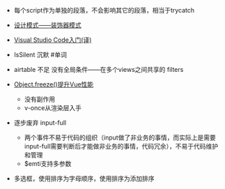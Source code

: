 - 每个script作为单独的段落，不会影响其它的段落，相当于trycatch
- [设计模式——装饰器模式](http://www.luyixian.cn/news_show_384717.aspx)
- [Visual Studio Code入门(译)](https://www.jianshu.com/p/3dda4756eca5)
- IsSilent 沉默 #单词
- airtable 不足 没有全局条件——在多个views之间共享的 filters
- [Object.freeze()提升Vue性能](https://segmentfault.com/q/1010000020035989)
    - 没有副作用
	- v-once从渲染层入手

- 逐步废弃 input-full 
    - 两个事件不易于代码的组织（input做了非业务的事情，而实际上是需要input-full需要判断后才能做非业务的事情，代码冗余），不易于代码维护和管理
    - $emti支持多参数
- 多选框，使用排序为字母顺序，使用排序为添加排序